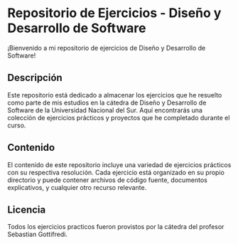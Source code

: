 # Repositorio de Ejercicios - Diseño y Desarrollo de Software

¡Bienvenido a mi repositorio de ejercicios de Diseño y Desarrollo de Software!

## Descripción
Este repositorio está dedicado a almacenar los ejercicios que he resuelto como parte de mis estudios en la cátedra de Diseño y Desarrollo de Software de la Universidad Nacional del Sur. Aquí encontrarás una colección de ejercicios prácticos y proyectos que he completado durante el curso.

## Contenido
El contenido de este repositorio incluye una variedad de ejercicios prácticos con su respectiva resolución. Cada ejercicio está organizado en su propio directorio y puede contener archivos de código fuente, documentos explicativos, y cualquier otro recurso relevante.

## Licencia
Todos los ejercicios practicos fueron provistos por la cátedra del profesor Sebastian Gottifredi.